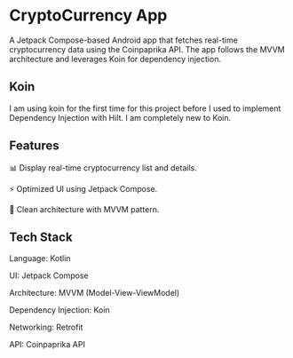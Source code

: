 # CryptoCurrency App

A Jetpack Compose-based Android app that fetches real-time cryptocurrency data using the Coinpaprika API. The app follows the MVVM architecture and leverages Koin for dependency injection.

## Koin
I am using koin for the first time for this project before I used to implement Dependency Injection with Hilt. I am completely new to Koin.

## Features

📊 Display real-time cryptocurrency list and details.

⚡ Optimized UI using Jetpack Compose.

🚀 Clean architecture with MVVM pattern.


## Tech Stack

Language: Kotlin

UI: Jetpack Compose

Architecture: MVVM (Model-View-ViewModel)

Dependency Injection: Koin

Networking: Retrofit


API: Coinpaprika API

